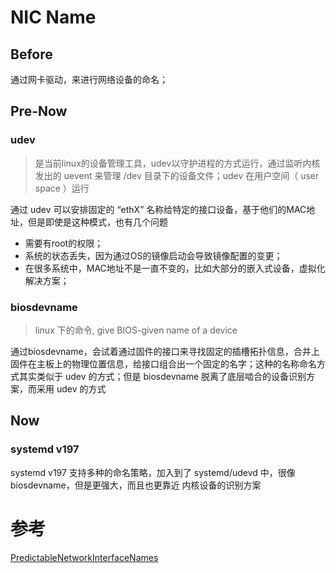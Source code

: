 # NIC Name
## Before
通过网卡驱动，来进行网络设备的命名；

## Pre-Now
### udev
> 是当前linux的设备管理工具，udev以守护进程的方式运行，通过监听内核发出的 uevent 来管理 /dev 目录下的设备文件；udev 在用户空间（ user space ）运行

通过 udev 可以安排固定的 “ethX” 名称给特定的接口设备，基于他们的MAC地址，但是即使是这种模式，也有几个问题

* 需要有root的权限；
* 系统的状态丢失，因为通过OS的镜像启动会导致镜像配置的变更；
* 在很多系统中，MAC地址不是一直不变的，比如大部分的嵌入式设备，虚拟化解决方案；

### biosdevname
>linux 下的命令, give BIOS-given name of a device

通过biosdevname，会试着通过固件的接口来寻找固定的插槽拓扑信息，合并上固件在主板上的物理位置信息，给接口组合出一个固定的名字；这种的名称命名方式其实类似于 udev 的方式；但是 biosdevname 脱离了底层啮合的设备识别方案，而采用 udev 的方式

## Now
### systemd v197

systemd v197 支持多种的命名策略，加入到了 systemd/udevd 中，很像 biosdevname，但是更强大，而且也更靠近 内核设备的识别方案

# 参考
[PredictableNetworkInterfaceNames](https://www.freedesktop.org/wiki/Software/systemd/PredictableNetworkInterfaceNames/)
